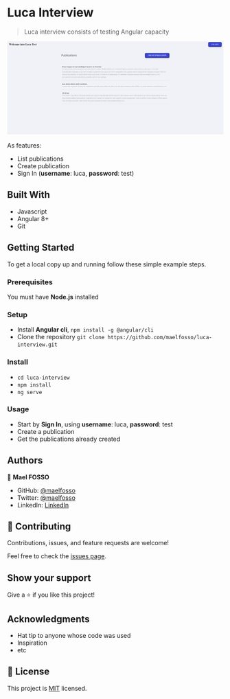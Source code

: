 # Luca Interview

> Luca interview consists of testing Angular capacity

![screenshot](./luca-interview.PNG)

As features:

- List publications
- Create publication
- Sign In (**username**: luca, **password**: test)

## Built With

- Javascript
- Angular 8+
- Git


## Getting Started

To get a local copy up and running follow these simple example steps.

### Prerequisites

You must have **Node.js** installed

### Setup

- Install **Angular cli**, `npm install -g @angular/cli`
- Clone the repository `git clone https://github.com/maelfosso/luca-interview.git`

### Install

- `cd luca-interview`
- `npm install`
- `ng serve`

### Usage

- Start by **Sign In**, using **username**: luca, **password**: test
- Create a publication
- Get the publications already created

## Authors

👤 **Mael FOSSO**

- GitHub: [@maelfosso](https://github.com/maelfosso)
- Twitter: [@maelfosso](https://twitter.com/maelfosso)
- LinkedIn: [LinkedIn](https://www.linkedin.com/in/mael-fosso-650b6346/)

## 🤝 Contributing

Contributions, issues, and feature requests are welcome!

Feel free to check the [issues page](issues/).

## Show your support

Give a ⭐️ if you like this project!

## Acknowledgments

- Hat tip to anyone whose code was used
- Inspiration
- etc

## 📝 License

This project is [MIT](lic.url) licensed.
